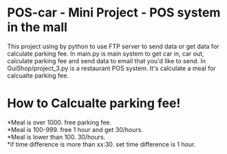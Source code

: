 # POS-car - Mini Project - POS system in the mall
This project using by python to use FTP server to send data or get data for calculate parking fee. 
In main.py is main system to get car in, car out, calculate parking fee and send data to email that you'd like to send.
In GuiShop/project_3.py is a restaurant POS system. It's calculate a meal for calcualte parking fee.

# How to Calcualte parking fee!
 *Meal is over 1000. free parking fee.<br/>
 *Meal is 100-999. free 1 hour and get 30/hours.<br/>
 *Meal is lower than 100. 30/hours.<br/>
 *if time difference is more than xx:30. set time difference is 1 hour.<br/>
